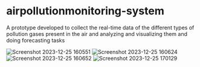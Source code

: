 # airpollutionmonitoring-system

A prototype developed to collect the real-time data of the different types of pollution gases present in the air and analyzing and visualizing them and doing forecasting tasks

![Screenshot 2023-12-25 160551](https://github.com/Madhuri9493/airpollutionmonitoring-system/assets/140004681/f18a1f62-2d92-4776-8880-d05768440e4e)
![Screenshot 2023-12-25 160624](https://github.com/Madhuri9493/airpollutionmonitoring-system/assets/140004681/0bd7ab0f-1177-4e53-98c9-dd0d36db060f)
![Screenshot 2023-12-25 160652](https://github.com/Madhuri9493/airpollutionmonitoring-system/assets/140004681/3d5ec041-a10b-4f20-a2cd-b6147db2051e)
![Screenshot 2023-12-25 170129](https://github.com/Madhuri9493/airpollutionmonitoring-system/assets/140004681/149f341e-d0b2-4604-9867-9254ec810ef6)
